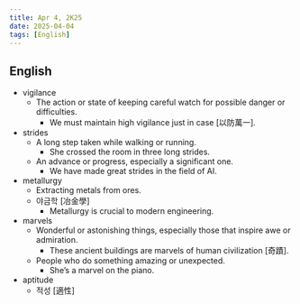 ```yaml
---
title: Apr 4, 2K25
date: 2025-04-04
tags: [English]
---
```


## English

- vigilance
  - The action or state of keeping careful watch for possible danger or difficulties.
    - We must maintain high vigilance just in case [以防萬一].
- strides
  - A long step taken while walking or running.
     - She crossed the room in three long strides.
  - An advance or progress, especially a significant one.
    - We have made great strides in the field of AI.
- metallurgy
  - Extracting metals from ores.
  - 야금학 [冶金學]
    - Metallurgy is crucial to modern engineering.
- marvels
  - Wonderful or astonishing things, especially those that inspire awe or admiration.
    - These ancient buildings are marvels of human civilization [奇蹟].
  - People who do something amazing or unexpected.
    - She’s a marvel on the piano.
- aptitude
  - 적성 [適性]